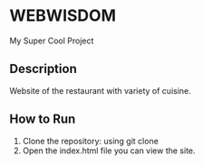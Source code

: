 # WEBWISDOM 
My Super Cool Project

## Description
Website of the restaurant with variety of cuisine.

## How to Run
1. Clone the repository:
using git clone 
2. Open the index.html file you can view the site.
